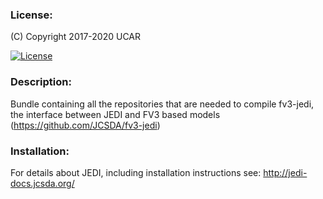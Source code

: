 ### License:

(C) Copyright 2017-2020 UCAR

[![License](https://img.shields.io/badge/License-Apache%202.0-blue.svg)](https://opensource.org/licenses/Apache-2.0)

### Description:

Bundle containing all the repositories that are needed to compile fv3-jedi, the interface between JEDI and FV3 based models (https://github.com/JCSDA/fv3-jedi)

### Installation:

For details about JEDI, including installation instructions see: http://jedi-docs.jcsda.org/

